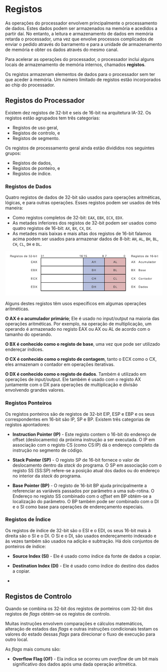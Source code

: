 # Registos

As operações do processador envolvem principalmente o processamento de dados. Estes dados podem ser armazenados na memória e acedidos a partir daí. No entanto, a leitura e armazenamento de dados em memória retarda o processador, uma vez que envolve processos complicados de enviar o pedido através do barramento e para a unidade de armazenamento de memória e obter os dados através do mesmo canal.

Para acelerar as operações do processador, o processador inclui alguns locais de armazenamento de memória internos, chamados **registos**.

Os registos armazenam elementos de dados para o processador sem ter que aceder à memória. Um número limitado de registos estão incorporados ao chip do processador.

## Registos do Processador

Existem dez registos de 32-bit e seis de 16-bit na arquitetura IA-32. Os registos estão agrupados tem três categorias:

* Registos de uso geral,
* Registos de controlo, e
* Registos de segmento.

Os registos de processamento geral ainda estão divididos nos seguintes grupos:

* Registos de dados,
* Registos de ponteiro, e
* Registos de índice.

### Registos de Dados

Quatro registos de dados de 32-bit são usados para operações aritméticas, lógicas, e para outras operações. Esses registos podem ser usados de três maneira:

* Como registos completos de 32-bit: `EAX`, `EBX`, `ECX`, `EDX`.
* As metades inferiores dos registos de 32-bit podem ser usados como quatro registos de 16-bit: `AX`, `BX`, `CX`, `DX`.
* As metades mais baixas e mais altas dos registos de 16-bit falamos acima podem ser usados para armazenar dados de 8-bit: `AH`, `AL`, `BH`, `BL`, `CH`, `CL`, `DH` e `DL`.

![Registos](./imgs/registos.jpg)

Alguns destes registos têm usos específicos em algumas operações aritméticas.

**O AX é o acumulador primário**; Ele é usado no input/output na maioria das operações aritméticas. Por exemplo, na operação de multiplicação, um operando é armazenado no registo EAX ou AX ou AL de acordo com o tamanho do operando.

**O BX é conhecido como o registo de base**, uma vez que pode ser utilizado endereçar índices.

**O CX é conhecido como o registo de contagem**, tanto o ECX como o CX, eles armazenam o contador em operações iterativas.

**O DX é conhecido como o registo de dados**. Também é utilizado em operações de input/output. Ele também é usado com o registo AX juntamente com o DX para operações de multiplicação e divisão envolvendo grandes valores.

### Registos Ponteiros

Os registos ponteiros são de registos de 32-bit EIP, ESP e EBP e os seus correspondentes em 16-bit são IP, SP e BP. Existem três categorias de registos apontadores:

* **Instruction Pointer (IP)** - Este registo contem o 16-bit do endereço de offset (deslocamento) da próxima instrução a ser executada. O IP em associação com o registo CS (como CS:IP) dá o endereço completo da instrução no segmento de código.

* **Stack Pointer (SP)** - O registo SP de 16-bit fornece o valor de deslocamento dentro da *stack* do programa. O SP em associação com o registo SS (SS:SP) refere-se a posição atual dos dados ou do endereço no interior da *stack* do programa.

* **Base Pointer (BP)** - O registo de 16-bit BP ajuda principalmente a referenciar as variáveis passados por parâmetro a uma sub-rotina. O Endereço no registo SS combinado com o *offset* em BP obtém-se a localização do parâmetro. O BP também pode ser combinado com o DI e o SI como base para operações de endereçamento especiais.

### Registos de Índice

Os registos de índice de 32-bit são o ESI e o EDI, os seus 16-bit mais à direita são o SI e o DI. O Si e o DI, são usados endereçamento indexado e às vezes também são usados na adição e subtração. Há dois conjuntos de ponteiros de índice:

* **Source Index (SI)** - Ele é usado como índice da fonte de dados a copiar.

* **Destination Index (DI)** - Ele é usado como índice do destino dos dados a copiar.
* 

## Registos de Controlo

Quando se combina os 32-bit dos registos de ponteiros com 32-bit dos registos de *flags* obtém-se os registos de controlo.

Muitas instruções envolvem comparações e cálculos matemáticos, alteração de estados das *flags* e outras instruções condicionais testam os valores do estado dessas *flags* para direcionar o fluxo de execução para outro local.

As *flags* mais comuns são:

* **Overflow Flag (OF)** - Ela indica se ocorreu um *overflow* de um bit mais significativo dos dados após uma dada operação aritmética.






